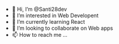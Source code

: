 - 👋 Hi, I’m @Santi28dev
- 👀 I’m interested in Web Developent
- 🌱 I’m currently learning React
- 💞️ I’m looking to collaborate on Web apps
- 📫 How to reach me ...

<!---
Santi28dev/Santi28dev is a ✨ special ✨ repository because its `README.md` (this file) appears on your GitHub profile.
You can click the Preview link to take a look at your changes.
--->
